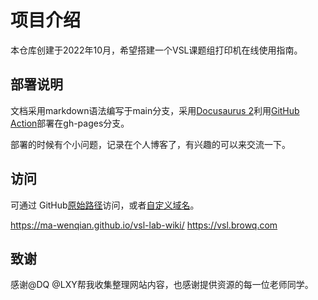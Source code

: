 # 项目介绍


本仓库创建于2022年10月，希望搭建一个VSL课题组打印机在线使用指南。

## 部署说明

文档采用markdown语法编写于main分支，采用[Docusaurus 2](https://docusaurus.io/)利用[GitHub Action](https://github.com/peaceiris/actions-gh-pages#%EF%B8%8F-set-ssh-private-key-deploy_key)部署在gh-pages分支。

部署的时候有个小问题，记录在个人博客了，有兴趣的可以来交流一下。

## 访问

可通过 GitHub[原始路径](https://ma-wenqian.github.io/vsl-lab-wiki/)访问，或者[自定义域名](https://vsl.browq.com)。

https://ma-wenqian.github.io/vsl-lab-wiki/
https://vsl.browq.com

## 致谢

感谢@DQ @LXY帮我收集整理网站内容，也感谢提供资源的每一位老师同学。